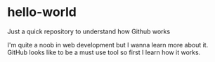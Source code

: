 # hello-world
Just a quick repository to understand how Github works

I'm quite a noob in web development but I wanna learn more about it.
GitHub looks like to be a must use tool so first I learn how it works.
